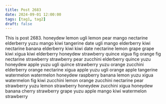 ```yaml
---
title: Post 2683
date: 2024-09-01 12:00:00
tags: [tag1, tag2]
draft: false
---
```

This is post 2683.
honeydew
lemon
ugli
lemon
pear
mango
nectarine
elderberry
yuzu
mango
kiwi
tangerine
date
ugli
mango
elderberry
kiwi
nectarine
banana
elderberry
kiwi
kiwi
date
nectarine
lemon
grape
grape
kiwi
xigua
kiwi
elderberry
honeydew
strawberry
quince
xigua
fig
orange
fig
nectarine
strawberry
strawberry
pear
zucchini
elderberry
quince
yuzu
honeydew
apple
yuzu
ugli
quince
strawberry
yuzu
orange
zucchini
elderberry
orange
nectarine
xigua
apple
yuzu
ugli
orange
apple
tangerine
watermelon
watermelon
honeydew
raspberry
banana
lemon
yuzu
xigua
watermelon
fig
kiwi
zucchini
lemon
orange
zucchini
nectarine
pear
strawberry
yuzu
lemon
strawberry
honeydew
zucchini
xigua
honeydew
banana
cherry
strawberry
grape
yuzu
apple
mango
kiwi
watermelon
strawberry
